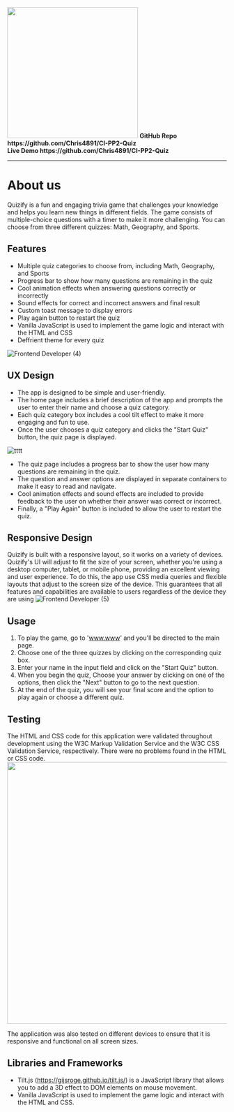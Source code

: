 <!-- <div>
<img src='https://user-images.githubusercontent.com/109537705/234806508-ac3e2a7b-6e43-4437-9dd7-575d369f6b36.png' width='800px'/>
</div> -->
<!-- # Quizify -->
<img src='https://user-images.githubusercontent.com/109537705/234806508-ac3e2a7b-6e43-4437-9dd7-575d369f6b36.png' width='300px'/>
<b>GitHub Repo https://github.com/Chris4891/CI-PP2-Quiz</b> <br /> 
<b>Live Demo https://github.com/Chris4891/CI-PP2-Quiz</b> 
<hr/>

# About us
  Quizify is a fun and engaging trivia game that challenges your knowledge and helps you learn new things in different fields. The game consists of multiple-choice questions with a timer to make it more challenging. You can choose from three different quizzes: Math, Geography, and Sports.

## Features
* Multiple quiz categories to choose from, including Math, Geography, and Sports
* Progress bar to show how many questions are remaining in the quiz
* Cool animation effects when answering questions correctly or incorrectly
* Sound effects for correct and incorrect answers and final result
* Custom toast message to display errors
* Play again button to restart the quiz
* Vanilla JavaScript is used to implement the game logic and interact with the HTML and CSS
* Deffrient theme for every quiz
 
![Frontend Developer (4)](https://user-images.githubusercontent.com/109537705/234822133-e941dece-1687-4094-ab0d-cb6699bff3e5.png)

## UX Design
* The app is designed to be simple and user-friendly.
* The home page includes a brief description of the app and prompts the user to enter their name and choose a quiz category.
* Each quiz category box includes a cool tilt effect to make it more engaging and fun to use.
* Once the user chooses a quiz category and clicks the "Start Quiz" button, the quiz page is displayed.

![tttt](https://user-images.githubusercontent.com/109537705/234825125-1ded8e0c-cf01-45b4-8cdd-00dd7de8f6c3.gif)

* The quiz page includes a progress bar to show the user how many questions are remaining in the quiz.
* The question and answer options are displayed in separate containers to make it easy to read and navigate.
* Cool animation effects and sound effects are included to provide feedback to the user on whether their answer was correct or incorrect.
* Finally, a "Play Again" button is included to allow the user to restart the quiz.

## Responsive Design
Quizify is built with a responsive layout, so it works on a variety of devices.
Quizify's UI will adjust to fit the size of your screen, whether you're using a desktop computer, tablet, or mobile phone, providing an excellent viewing and user experience.
To do this, the app use CSS media queries and flexible layouts that adjust to the screen size of the device.
This guarantees that all features and capabilities are available to users regardless of the device they are using
![Frontend Developer (5)](https://user-images.githubusercontent.com/109537705/234837968-7ba8752c-f494-4eb8-955f-a7a2f6a275aa.png)

## Usage
1. To play the game, go to 'www.www' and you'll be directed to the main page.<br/>
2. Choose one of the three quizzes by clicking on the corresponding quiz box.<br/>
3. Enter your name in the input field and click on the "Start Quiz" button.<br/>
4. When you begin the quiz, Choose your answer by clicking on one of the options, then click the "Next" button to go to the next question.<br/>
5. At the end of the quiz, you will see your final score and the option to play again or choose a different quiz.

## Testing
The HTML and CSS code for this application were validated throughout development using the W3C Markup Validation Service and the W3C CSS Validation Service, respectively. There were no problems found in the HTML or CSS code.
<img src='https://user-images.githubusercontent.com/109537705/234841847-97ed5ddb-8db0-4b0d-933a-1ee72922a062.png' width='600px'/>

The application was also tested on different devices to ensure that it is responsive and functional on all screen sizes.

## Libraries and Frameworks
* Tilt.js (https://gijsroge.github.io/tilt.js/) is a JavaScript library that allows you to add a 3D effect to DOM elements on mouse movement.
* Vanilla JavaScript is used to implement the game logic and interact with the HTML and CSS.
